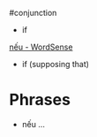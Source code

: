 #conjunction 


- if


[nếu‎ - WordSense](https://www.wordsense.eu/n%E1%BA%BFu/)
- if (supposing that)



# Phrases
- nếu ... 